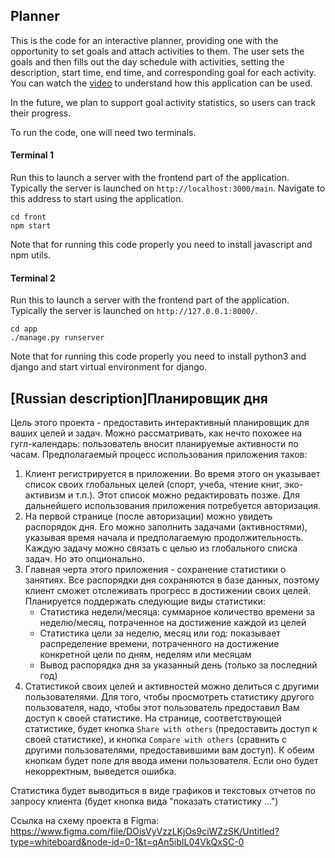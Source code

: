 ## Planner
This is the code for an interactive planner, providing one with the opportunity to set goals and attach activities to them. The user sets the goals and then fills out the day schedule with activities, setting the description, start time, end time, and corresponding goal for each activity. You can watch the [video](https://github.com/KseniyaShestakova/Planner/blob/main/planner.mp4) to understand how this application can be used.

In the future, we plan to support goal activity statistics, so users can track their progress.

To run the code, one will need two terminals.
#### Terminal 1
Run this to launch a server with the frontend part of the application. Typically the server is launched on `http://localhost:3000/main`. Navigate to this address to start using the application.
```
cd front
npm start
```
Note that for running this code properly you need to install javascript and npm utils.
#### Terminal 2
Run this to launch a server with the frontend part of the application. Typically the server is launched on `http://127.0.0.1:8000/`.
```
cd app
./manage.py runserver
```
Note that for running this code properly you need to install python3 and django and start virtual environment for django.



## [Russian description]Планировщик дня
Цель этого проекта - предоставить интерактивный планировщик для ваших целей и задач. Можно рассматривать, как нечто похожее на гугл-календарь: пользователь вносит планируемые активности по часам. Предполагаемый процесс использования приложения таков:
1. Клиент регистрируется в приложении. Во время этого он указывает список своих глобальных целей (спорт, учеба, чтение книг, эко-активизм и т.п.). Этот список можно редактировать позже.
   Для дальнейшего использования приложения потребуется авторизация.
2. На первой странице (после авторизации) можно увидеть распорядок дня. Его можно заполнить задачами (активностями), указывая время начала и предполагаемую продолжительность. Каждую задачу можно связать с целью из глобального списка задач. Но это опционально.
3. Главная черта этого приложения - сохранение статистики о занятиях. Все распорядки дня сохраняются в базе данных, поэтому клиент сможет отслеживать прогресс в достижении своих целей.
   Планируется поддержать следующие виды статистики:
    * Статистика недели/месяца: суммарное количество времени за неделю/месяц, потраченное на достижение каждой из целей
    * Статистика цели за неделю, месяц или год: показывает распределение времени, потраченного на достижение конкретной цели по дням, неделям или месяцам
    * Вывод распорядка дня за указанный день (только за последний год) 
4. Статистикой своих целей и активностей можно делиться с другими пользователями. Для того, чтобы просмотреть статистику другого пользователя, надо, чтобы этот пользователь предоставил Вам доступ к своей статистике. На странице, соответствующей статистике, будет кнопка `Share with others` (предоставить доступ к своей статистике), и кнопка `Compare with others` (сравнить с другими пользователями, предоставившими вам доступ). К обеим кнопкам будет поле для ввода имени пользователя. Если оно будет некорректным, выведется ошибка.
    
Статистика будет выводиться в виде графиков и текстовых отчетов по запросу клиента (будет кнопка вида "показать статистику ...")

Ссылка на схему проекта в Figma: https://www.figma.com/file/DOisVyVzzLKjOs9ciWZzSK/Untitled?type=whiteboard&node-id=0-1&t=qAn5ibIL04VkQxSC-0
